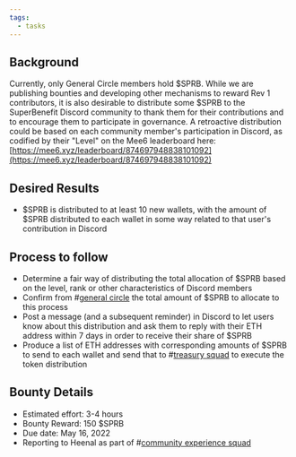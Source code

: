 ```yaml
---
tags:
  - tasks
---
```

## Background
Currently, only General Circle members hold $SPRB. While we are publishing bounties and developing other mechanisms to reward Rev 1 contributors, it is also desirable to distribute some $SPRB to the SuperBenefit Discord community to thank them for their contributions and to encourage them to participate in governance. A retroactive distribution could be based on each community member's participation in Discord, as codified by their "Level" on the Mee6 leaderboard here: [https://mee6.xyz/leaderboard/874697948838101092](https://mee6.xyz/leaderboard/874697948838101092) 
## Desired Results
- $SPRB is distributed to at least 10 new wallets, with the amount of $SPRB distributed to each wallet in some way related to that user's contribution in Discord

## Process to follow
- Determine a fair way of distributing the total allocation of $SPRB based on the level, rank or other characteristics of Discord members
- Confirm from #[general circle](/notes/archive/clarity/Tags/general%20circle.md) the total amount of $SPRB to allocate to this process
- Post a message (and a subsequent reminder) in Discord to let users know about this distribution and ask them to reply with their ETH address within 7 days in order to receive their share of $SPRB
- Produce a list of ETH addresses with corresponding amounts of $SPRB to send to each wallet and send that to #[treasury squad](/notes/archive/clarity/Tags/treasury%20squad.md) to execute the token distribution

## Bounty Details
- Estimated effort: 3-4 hours
- Bounty Reward: 150 $SPRB
- Due date: May 16, 2022
- Reporting to Heenal as part of #[community experience squad](/notes/archive/clarity/Tags/community%20experience%20squad.md) 

